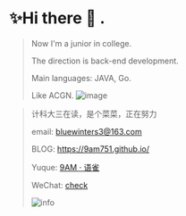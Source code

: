 # ✨Hi there 👋 .

<!--
**9AM751/9AM751** is a ✨ _special_ ✨ repository because its `README.md` (this file) appears on your GitHub profile.
Here are some ideas to get you started:

- 🔭 I’m currently working on ...
- 🌱 I’m currently learning ...
- 👯 I’m looking to collaborate on ...
- 🤔 I’m looking for help with ...
- 💬 Ask me about ...
- 📫 How to reach me: ...
- 😄 Pronouns: ...
- ⚡ Fun fact: ...
-->

> Now I'm a junior in college.
> 
> The direction is back-end development.
> 
> Main languages: JAVA, Go.
> 
> Like ACGN.
> ![image](https://user-images.githubusercontent.com/78640296/155733643-9f73621d-222c-49c5-afe5-1b729e08651b.png)

> 计科大三在读，是个菜菜，正在努力
>
> email: bluewinters3@163.com
> 
> BLOG: https://9am751.github.io/
> 
> Yuque: [9AM · 语雀](https://www.yuque.com/9am_)
> 
> WeChat: [check](https://gitee.com/hawk9am/blogimage/raw/master/img/mmqrcode1639579394165.png)
> 
> ![info](https://github-readme-stats.vercel.app/api?username=9AM751) 

